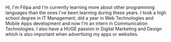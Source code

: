 Hi, I'm Filipa and I'm currently learning more about other programming languages than the ones I've been learning during these years. 
I took a high school degree in IT Management, did a year in Web Technologies and Mobile Apps development and now I'm an intern in Communication Technologies. I also have a HUGE 
passion in Digital Marketing and Design which is also important when advertising my apps or websites.
